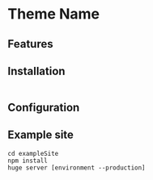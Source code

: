 # Theme Name

## Features

## Installation
```

```

## Configuration

## Example site
```
cd exampleSite
npm install
huge server [environment --production]
```
